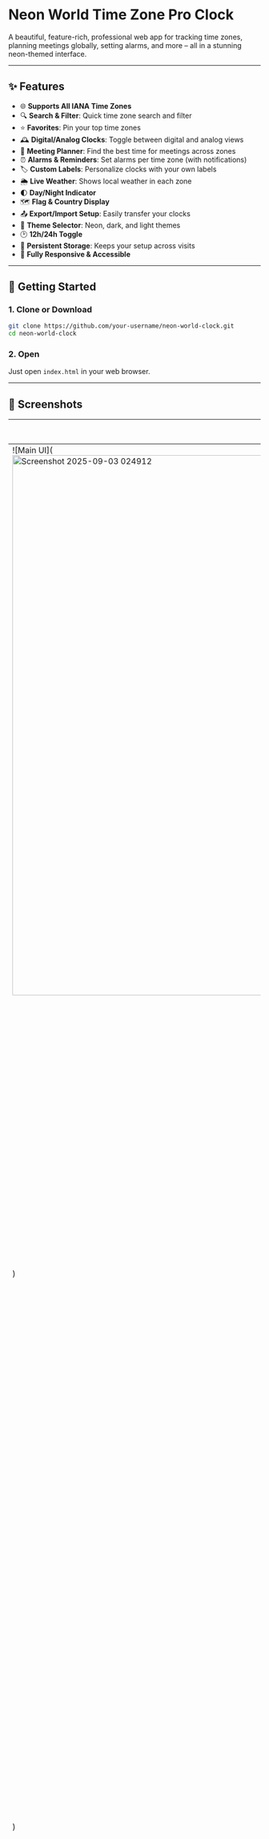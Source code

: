 # Neon World Time Zone Pro Clock

A beautiful, feature-rich, professional web app for tracking time zones, planning meetings globally, setting alarms, and more – all in a stunning neon-themed interface.

---

## ✨ Features

- 🌐 **Supports All IANA Time Zones**
- 🔍 **Search & Filter**: Quick time zone search and filter
- ⭐ **Favorites**: Pin your top time zones
- 🕰️ **Digital/Analog Clocks**: Toggle between digital and analog views
- 📅 **Meeting Planner**: Find the best time for meetings across zones
- ⏰ **Alarms & Reminders**: Set alarms per time zone (with notifications)
- 🏷️ **Custom Labels**: Personalize clocks with your own labels
- 🌦️ **Live Weather**: Shows local weather in each zone
- 🌓 **Day/Night Indicator**
- 🗺️ **Flag & Country Display**
- 📤 **Export/Import Setup**: Easily transfer your clocks
- 🎨 **Theme Selector**: Neon, dark, and light themes
- 🕑 **12h/24h Toggle**
- 💾 **Persistent Storage**: Keeps your setup across visits
- 📱 **Fully Responsive & Accessible**

---

## 🚀 Getting Started

### 1. Clone or Download

```bash
git clone https://github.com/your-username/neon-world-clock.git
cd neon-world-clock
```

### 2. Open

Just open `index.html` in your web browser.

---

## 📸 Screenshots

| Main UI & Add Clock | Alarm & Analog | Meeting Planner | Multi-Clock |
|---------------------|----------------|----------------|-------------|
| ![Main UI](<img width="1919" height="1079" alt="Screenshot 2025-09-03 024912" src="https://github.com/user-attachments/assets/60abed93-8c68-47ab-9ae1-b166b2c36b3d" />
)                                                                                                                                                                                                                   | ![Alarm/Analog](<img width="1919" height="1079" alt="Screenshot 2025-09-03 024944" src="https://github.com/user-attachments/assets/aff3a6a3-ac3f-44c8-ba5d-3824a78e1cb8" />
)                                                                                                                                                                                                                    | ![Meeting Planner](<img width="1917" height="1079" alt="Screenshot 2025-09-03 024958" src="https://github.com/user-attachments/assets/4172d3db-6655-4c68-b09d-21153bc2948e" />
)                                                                                                                                                                                                                   | ![Multi Clock](<img width="1919" height="1074" alt="Screenshot 2025-09-03 025303" src="https://github.com/user-attachments/assets/385721a8-0821-4261-b149-e2240a2275a1" />
) |

> _For contributors: Replace `ui.png#imgX` with the actual screenshots in your repo or use a real combined image file as `ui.png`._

---

## 🛠️ Customization

- **Add new cities**: Edit the `timeZones` array in `script.js`
- **Change theme**: Use the theme selector in the app
- **Weather API**: For more detailed info, consider using your own weather API key

---

## 🤝 Contributing

Contributions, bug reports, and feature requests are welcome!
- Fork the repo
- Create your feature branch (`git checkout -b feature/AmazingFeature`)
- Commit your changes (`git commit -m 'Add some AmazingFeature'`)
- Push to the branch (`git push origin feature/AmazingFeature`)
- Open a Pull Request

---

## 📄 License

[MIT License](LICENSE)

---

## 🙏 Acknowledgements

- [IANA Time Zone Database](https://www.iana.org/time-zones)
- [Open-Meteo](https://open-meteo.com/) for weather API
- [Flag Emoji Unicode Standard](https://unicode.org/emoji/charts/full-emoji-list.html)
- [Google Fonts: Orbitron, Fira Mono](https://fonts.google.com/)

---

## 📬 Contact

Made by [Abhyanand Sharma](abhyanandsharma827@gmail.com).
